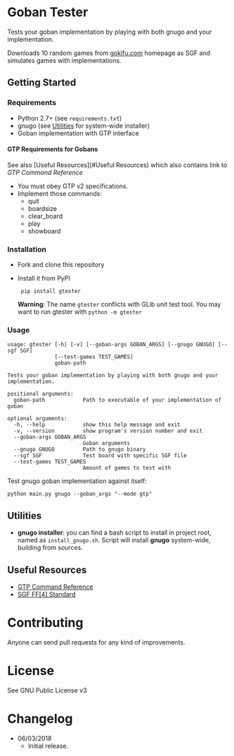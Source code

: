 # Goban Tester
Tests your goban implementation by playing with both gnugo and your implementation.

Downloads 10 random games from [gokifu.com](http://gokifu.com/index.php) homepage as SGF and simulates games with implementations.

## Getting Started
### Requirements
 * Python 2.7+ (see `requirements.txt`)
 * gnugo (see [Utilities](#Utilities) for system-wide installer)
 * Goban implementation with GTP interface
 
#### GTP Requirements for Gobans
See also [Useful Resources](#Useful Resources) which also contains link to _GTP Command Reference_

 * You must obey GTP v2 specifications.
 * Implement those commands:
   * quit
   * boardsize
   * clear_board
   * play
   * showboard
 
### Installation
 * Fork and clone this repository
 * Install it from PyPI
    
        pip install gtester
        
   **Warning**: The name `gtester` conflicts with GLib unit test tool. You may want to run gtester with `python -m gtester`
 
### Usage
    usage: gtester [-h] [-v] [--goban-args GOBAN_ARGS] [--gnugo GNUGO] [--sgf SGF]
                   [--test-games TEST_GAMES]
                   goban-path
    
    Tests your goban implementation by playing with both gnugo and your
    implementation.
    
    positional arguments:
      goban-path            Path to executable of your implementation of goban
    
    optional arguments:
      -h, --help            show this help message and exit
      -v, --version         show program's version number and exit
      --goban-args GOBAN_ARGS
                            Goban arguments
      --gnugo GNUGO         Path to gnugo binary
      --sgf SGF             Test board with specific SGF file
      --test-games TEST_GAMES
                            Amount of games to test with

Test gnugo goban implementation against itself:

    python main.py gnugo --goban_args "--mode gtp" 

 
## Utilities
 * **gnugo installer**: you can find a bash script to install in project root, named as `install_gnugo.sh`. Script will install __gnugo__ system-wide, building from sources.

## Useful Resources
 * [GTP Command Reference](https://www.gnu.org/software/gnugo/gnugo_19.html#SEC200)
 * [SGF FF[4] Standard](https://www.red-bean.com/sgf/)

# Contributing
Anyone can send pull requests for any kind of improvements.

# License
See GNU Public License v3

# Changelog
 * 06/03/2018
    * Initial release.
